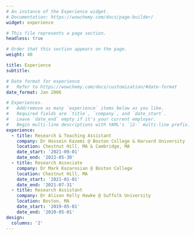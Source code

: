 ```yaml
---
# An instance of the Experience widget.
# Documentation: https://wowchemy.com/docs/page-builder/
widget: experience

# This file represents a page section.
headless: true

# Order that this section appears on the page.
weight: 40

title: Experience
subtitle:

# Date format for experience
#   Refer to https://wowchemy.com/docs/customization/#date-format
date_format: Jan 2006

# Experiences.
#   Add/remove as many `experience` items below as you like.
#   Required fields are `title`, `company`, and `date_start`.
#   Leave `date_end` empty if it's your current employer.
#   Begin multi-line descriptions with YAML's `|2-` multi-line prefix.
experience:
  - title: Research & Teaching Assistant
    company: Dr Hossein Kazemi @ Boston College & Harvard University
    location: Chestnut Hill, MA & Cambridge, MA
    date_start: '2021-09-01'
    date_end: '2022-05-30'
  - title: Research Associate
    company: Dr Mark Kazarosian @ Boston College
    location: Chestnut Hill, MA
    date_start: '2021-01-01'
    date_end: '2021-07-31'
  - title: Research Assistant
    company: Dr Alison Kelly Hawke @ Suffolk University
    location: Boston, MA
    date_start: '2019-05-01'
    date_end: '2020-05-01'
design:
  columns: '2'
---
```

